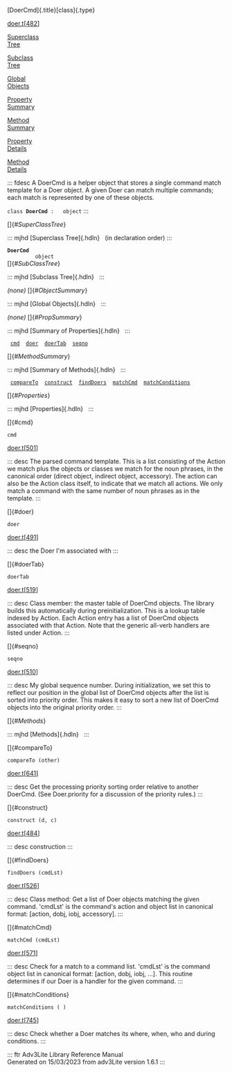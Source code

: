 [DoerCmd]{.title}[class]{.type}

[doer.t](../file/doer.t.html)\[[482](../source/doer.t.html#482)\]

[Superclass\
Tree](#_SuperClassTree_)

[Subclass\
Tree](#_SubClassTree_)

[Global\
Objects](#_ObjectSummary_)

[Property\
Summary](#_PropSummary_)

[Method\
Summary](#_MethodSummary_)

[Property\
Details](#_Properties_)

[Method\
Details](#_Methods_)

::: fdesc
A DoerCmd is a helper object that stores a single command match template
for a Doer object. A given Doer can match multiple commands; each match
is represented by one of these objects.

`class `**`DoerCmd`**` :   object`
:::

[]{#_SuperClassTree_}

::: mjhd
[Superclass Tree]{.hdln}   (in declaration order)
:::

**`DoerCmd`**\
`         object`\
[]{#_SubClassTree_}

::: mjhd
[Subclass Tree]{.hdln}  
:::

*(none)* []{#_ObjectSummary_}

::: mjhd
[Global Objects]{.hdln}  
:::

*(none)* []{#_PropSummary_}

::: mjhd
[Summary of Properties]{.hdln}  
:::

` `[`cmd`](#cmd)`  `[`doer`](#doer)`  `[`doerTab`](#doerTab)`  `[`seqno`](#seqno)`  `

[]{#_MethodSummary_}

::: mjhd
[Summary of Methods]{.hdln}  
:::

` `[`compareTo`](#compareTo)`  `[`construct`](#construct)`  `[`findDoers`](#findDoers)`  `[`matchCmd`](#matchCmd)`  `[`matchConditions`](#matchConditions)`  `

[]{#_Properties_}

::: mjhd
[Properties]{.hdln}  
:::

[]{#cmd}

`cmd`

[doer.t](../file/doer.t.html)\[[501](../source/doer.t.html#501)\]

::: desc
The parsed command template. This is a list consisting of the Action we
match plus the objects or classes we match for the noun phrases, in the
canonical order (direct object, indirect object, accessory). The action
can also be the Action class itself, to indicate that we match all
actions. We only match a command with the same number of noun phrases as
in the template.
:::

[]{#doer}

`doer`

[doer.t](../file/doer.t.html)\[[491](../source/doer.t.html#491)\]

::: desc
the Doer I\'m associated with
:::

[]{#doerTab}

`doerTab`

[doer.t](../file/doer.t.html)\[[519](../source/doer.t.html#519)\]

::: desc
Class member: the master table of DoerCmd objects. The library builds
this automatically during preinitialization. This is a lookup table
indexed by Action. Each Action entry has a list of DoerCmd objects
associated with that Action. Note that the generic all-verb handlers are
listed under Action.
:::

[]{#seqno}

`seqno`

[doer.t](../file/doer.t.html)\[[510](../source/doer.t.html#510)\]

::: desc
My global sequence number. During initialization, we set this to reflect
our position in the global list of DoerCmd objects after the list is
sorted into priority order. This makes it easy to sort a new list of
DoerCmd objects into the original priority order.
:::

[]{#_Methods_}

::: mjhd
[Methods]{.hdln}  
:::

[]{#compareTo}

`compareTo (other)`

[doer.t](../file/doer.t.html)\[[641](../source/doer.t.html#641)\]

::: desc
Get the processing priority sorting order relative to another DoerCmd.
(See Doer.priority for a discussion of the priority rules.)
:::

[]{#construct}

`construct (d, c)`

[doer.t](../file/doer.t.html)\[[484](../source/doer.t.html#484)\]

::: desc
construction
:::

[]{#findDoers}

`findDoers (cmdLst)`

[doer.t](../file/doer.t.html)\[[526](../source/doer.t.html#526)\]

::: desc
Class method: Get a list of Doer objects matching the given command.
\'cmdLst\' is the command\'s action and object list in canonical format:
\[action, dobj, iobj, accessory\].
:::

[]{#matchCmd}

`matchCmd (cmdLst)`

[doer.t](../file/doer.t.html)\[[571](../source/doer.t.html#571)\]

::: desc
Check for a match to a command list. \'cmdLst\' is the command object
list in canonical format: \[action, dobj, iobj, \...\]. This routine
determines if our Doer is a handler for the given command.
:::

[]{#matchConditions}

`matchConditions ( )`

[doer.t](../file/doer.t.html)\[[745](../source/doer.t.html#745)\]

::: desc
Check whether a Doer matches its where, when, who and during conditions.
:::

::: ftr
Adv3Lite Library Reference Manual\
Generated on 15/03/2023 from adv3Lite version 1.6.1
:::
